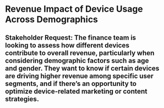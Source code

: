 # Revenue Impact of Device Usage Across Demographics

## Stakeholder Request: The finance team is looking to assess how different devices contribute to overall revenue, particularly when considering demographic factors such as age and gender. They want to know if certain devices are driving higher revenue among specific user segments, and if there’s an opportunity to optimize device-related marketing or content strategies.

## 

## 

